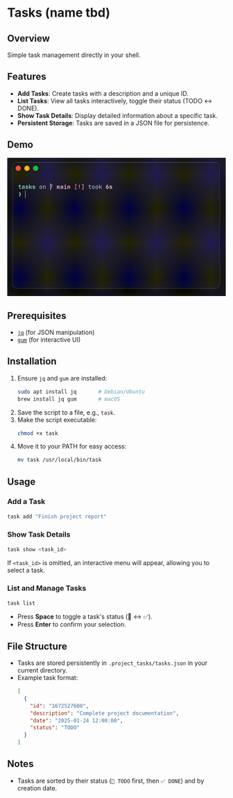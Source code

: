 # Tasks (name tbd)


## Overview
Simple task management directly in your shell.


## Features
- **Add Tasks**: Create tasks with a description and a unique ID.
- **List Tasks**: View all tasks interactively, toggle their status (TODO ↔ DONE).
- **Show Task Details**: Display detailed information about a specific task.
- **Persistent Storage**: Tasks are saved in a JSON file for persistence.


## Demo
![Task Program Demo](./docs/task_demo.gif)


## Prerequisites
- [`jq`](https://stedolan.github.io/jq/) (for JSON manipulation)
- [`gum`](https://github.com/charmbracelet/gum) (for interactive UI)


## Installation
1. Ensure `jq` and `gum` are installed:
   ```bash
   sudo apt install jq       # Debian/Ubuntu
   brew install jq gum       # macOS
   ```
2. Save the script to a file, e.g., `task`.
3. Make the script executable:
   ```bash
   chmod +x task
   ```
4. Move it to your PATH for easy access:
   ```bash
   mv task /usr/local/bin/task
   ```


## Usage

### Add a Task
```bash
task add "Finish project report"
```


### Show Task Details
```bash
task show <task_id>
```
If `<task_id>` is omitted, an interactive menu will appear, allowing you to select a task.


### List and Manage Tasks
```bash
task list
```
- Press **Space** to toggle a task's status (📝 ↔ ✅).
- Press **Enter** to confirm your selection.


## File Structure
- Tasks are stored persistently in `.project_tasks/tasks.json` in your current directory.
- Example task format:
  ```json
  [
    {
      "id": "1672527600",
      "description": "Complete project documentation",
      "date": "2025-01-24 12:00:00",
      "status": "TODO"
    }
  ]
  ```


## Notes
- Tasks are sorted by their status (`📝 TODO` first, then `✅ DONE`) and by creation date.

